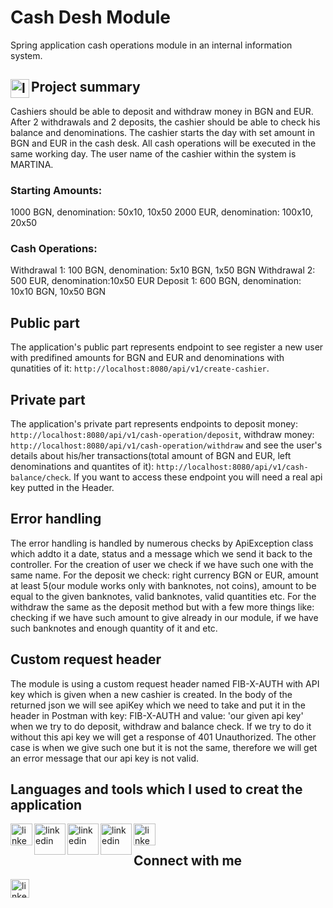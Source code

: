 # Cash Desh Module

Spring application cash operations module in an internal information system.

## Project summary <img align="left" alt="linkedin" width="30px" src="https://i.pinimg.com/originals/1b/37/a3/1b37a31607ae30bf0fd3cf73f6009447.png" />

Cashiers should be able to deposit and withdraw money in BGN and EUR. After 2 withdrawals and 2 deposits, the cashier should be able to check
his balance and denominations. The cashier starts the day with set amount in BGN and EUR in the cash desk. All
cash operations will be executed in the same working day. The user name of the cashier within the system is
MARTINA.
### Starting Amounts:
1000 BGN, denomination: 50x10, 10x50
2000 EUR, denomination: 100x10, 20x50
### Cash Operations:
Withdrawal 1: 100 BGN, denomination: 5x10 BGN, 1x50 BGN
Withdrawal 2: 500 EUR, denomination:10x50 EUR
Deposit 1: 600 BGN, denomination: 10x10 BGN, 10x50 BGN

## Public part

The application's public part represents endpoint to see register a new user with predifined amounts for BGN and EUR and denominations with qunatities of it: `http://localhost:8080/api/v1/create-cashier`.

## Private part

The application's private part represents endpoints to deposit money: `http://localhost:8080/api/v1/cash-operation/deposit`, withdraw money: `http://localhost:8080/api/v1/cash-operation/withdraw`
and see the user's details about his/her transactions(total amount of BGN and EUR, left denominations and quantites of it): `http://localhost:8080/api/v1/cash-balance/check`. If you want to access these endpoint you will need a real api key putted in the Header.

## Error handling

The error handling is handled by numerous checks by ApiException class which addto it a date, status and a message which we send it back to the controller. For the creation of user we check if we have such one with the same name. For the deposit we check: right currency
BGN or EUR, amount at least 5(our module works only with banknotes, not coins), amount to be equal to the given banknotes, valid banknotes, valid quantities etc.
For the withdraw the same as the deposit method but with a few more things like: checking if we have such amount to give already in our module, if we have such banknotes and enough quantity of it and etc.

## Custom request header

The module is using a custom request header named FIB-X-AUTH with API key which is given when a new cashier is created. In the body of the returned json we will see
apiKey which we need to take and put it in the header in Postman with key: FIB-X-AUTH and value: 'our given api key' when we try to do deposit, withdraw and balance check. If we try to do it without this api key we will get a response of 401 Unauthorized. The other case is when we give such one but it is not the same, therefore we will get an error message that our api key is not valid.

## Languages and tools which I used to creat the application

[<img align="left" alt="linkedin" width="35px" src="https://encrypted-tbn0.gstatic.com/images?q=tbn:ANd9GcQwsq-7f5BWyog4cdeT1sQaYLVzhJ0o37Up8TjHvVU08WUgfyyMMRMHTVwJ5XReSjyhZa0&usqp=CAU" />][java]
[<img align="left" alt="linkedin" width="50px" src="https://logowik.com/content/uploads/images/731_java.jpg" />][java]
[<img align="left" alt="linkedin" width="50px" src="https://download.logo.wine/logo/PostgreSQL/PostgreSQL-Logo.wine.png" />][java]
[<img align="left" alt="linkedin" width="50px" src="https://cdn.freebiesupply.com/logos/thumbs/2x/git-logo.png" />][git]
[<img align="left" alt="linkedin" width="35px" src="https://upload.wikimedia.org/wikipedia/commons/thumb/9/91/Octicons-mark-github.svg/2048px-Octicons-mark-github.svg.png" />][github]

<br/>

## Connect with me

[<img align="left" alt="linkedin" width="30px" src="https://cdn.icon-icons.com/icons2/2429/PNG/512/linkedin_logo_icon_147268.png" />][linkedin]

[linkedin]: https://www.linkedin.com/in/valentin-vasilev-849a8b1a6/
[java]: https://www.java.com/en/
[git]: https://git-scm.com/
[github]: https://github.com/
